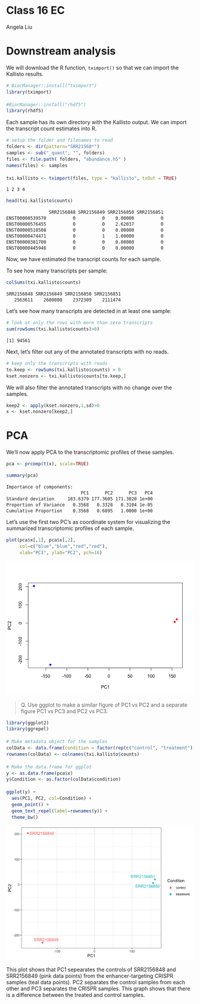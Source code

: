 Class 16 EC
================
Angela Liu

# Downstream analysis

We will download the R function, `tximport()` so that we can import the
Kallisto results.

``` r
# BiocManager::install("tximport")
library(tximport)

#BiocManager::install("rhdf5")
library(rhdf5)
```

Each sample has its own directory with the Kallisto output. We can
import the transcript count estimates into R.

``` r
# setup the folder and filenames to read
folders <- dir(pattern="SRR21568*")
samples <- sub("_quant", "", folders)
files <- file.path( folders, "abundance.h5" )
names(files) <- samples

txi.kallisto <- tximport(files, type = "kallisto", txOut = TRUE)
```

    1 2 3 4 

``` r
head(txi.kallisto$counts)
```

                    SRR2156848 SRR2156849 SRR2156850 SRR2156851
    ENST00000539570          0          0    0.00000          0
    ENST00000576455          0          0    2.62037          0
    ENST00000510508          0          0    0.00000          0
    ENST00000474471          0          1    1.00000          0
    ENST00000381700          0          0    0.00000          0
    ENST00000445946          0          0    0.00000          0

Now, we have estimated the transcript counts for each sample.

To see how many transcripts per sample:

``` r
colSums(txi.kallisto$counts)
```

    SRR2156848 SRR2156849 SRR2156850 SRR2156851 
       2563611    2600800    2372309    2111474 

Let’s see how many transcripts are detected in at least one sample:

``` r
# look at only the rows with more than zero transcripts
sum(rowSums(txi.kallisto$counts)>0)
```

    [1] 94561

Next, let’s filter out any of the annotated transcripts with no reads.

``` r
# keep only the transcripts with reads
to.keep <- rowSums(txi.kallisto$counts) > 0
kset.nonzero <- txi.kallisto$counts[to.keep,]
```

We will also filter the annotated transcripts with no change over the
samples.

``` r
keep2 <- apply(kset.nonzero,1,sd)>0
x <- kset.nonzero[keep2,]
```

# PCA

We’ll now apply PCA to the transcriptomic profiles of these samples.

``` r
pca <- prcomp(t(x), scale=TRUE)
```

``` r
summary(pca)
```

    Importance of components:
                                PC1      PC2      PC3   PC4
    Standard deviation     183.6379 177.3605 171.3020 1e+00
    Proportion of Variance   0.3568   0.3328   0.3104 1e-05
    Cumulative Proportion    0.3568   0.6895   1.0000 1e+00

Let’s use the first two PC’s as coordinate system for visualizing the
summarized transcriptomic profiles of each sample.

``` r
plot(pca$x[,1], pca$x[,2],
     col=c("blue","blue","red","red"),
     xlab="PC1", ylab="PC2", pch=16)
```

![](class16ec_files/figure-commonmark/unnamed-chunk-10-1.png)

> Q. Use ggplot to make a similar figure of PC1 vs PC2 and a separate
> figure PC1 vs PC3 and PC2 vs PC3.

``` r
library(ggplot2)
library(ggrepel)

# Make metadata object for the samples
colData <- data.frame(condition = factor(rep(c("control", "treatment"), each = 2)))
rownames(colData) <- colnames(txi.kallisto$counts)

# Make the data.frame for ggplot 
y <- as.data.frame(pca$x)
y$Condition <- as.factor(colData$condition)

ggplot(y) +
  aes(PC1, PC2, col=Condition) +
  geom_point() +
  geom_text_repel(label=rownames(y)) +
  theme_bw()
```

![](class16ec_files/figure-commonmark/unnamed-chunk-11-1.png)

This plot shows that PC1 sepearates the controls of SRR2156848 and
SRR2156849 (pink data points) from the enhancer-targeting CRISPR samples
(teal data points). PC2 separates the control samples from each other
and PC3 separates the CRISPR samples. This graph shows that there is a
difference between the treated and control samples.
